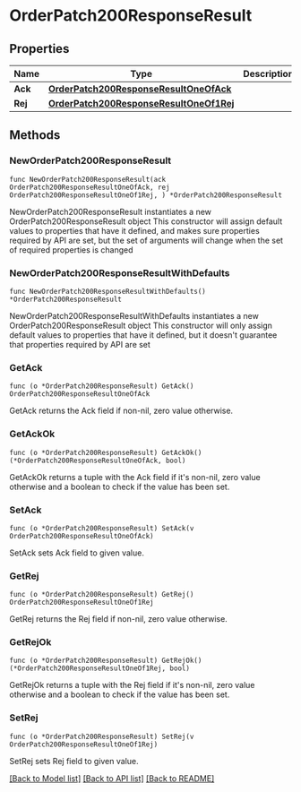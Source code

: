 # OrderPatch200ResponseResult

## Properties

Name | Type | Description | Notes
------------ | ------------- | ------------- | -------------
**Ack** | [**OrderPatch200ResponseResultOneOfAck**](OrderPatch200ResponseResultOneOfAck.md) |  | 
**Rej** | [**OrderPatch200ResponseResultOneOf1Rej**](OrderPatch200ResponseResultOneOf1Rej.md) |  | 

## Methods

### NewOrderPatch200ResponseResult

`func NewOrderPatch200ResponseResult(ack OrderPatch200ResponseResultOneOfAck, rej OrderPatch200ResponseResultOneOf1Rej, ) *OrderPatch200ResponseResult`

NewOrderPatch200ResponseResult instantiates a new OrderPatch200ResponseResult object
This constructor will assign default values to properties that have it defined,
and makes sure properties required by API are set, but the set of arguments
will change when the set of required properties is changed

### NewOrderPatch200ResponseResultWithDefaults

`func NewOrderPatch200ResponseResultWithDefaults() *OrderPatch200ResponseResult`

NewOrderPatch200ResponseResultWithDefaults instantiates a new OrderPatch200ResponseResult object
This constructor will only assign default values to properties that have it defined,
but it doesn't guarantee that properties required by API are set

### GetAck

`func (o *OrderPatch200ResponseResult) GetAck() OrderPatch200ResponseResultOneOfAck`

GetAck returns the Ack field if non-nil, zero value otherwise.

### GetAckOk

`func (o *OrderPatch200ResponseResult) GetAckOk() (*OrderPatch200ResponseResultOneOfAck, bool)`

GetAckOk returns a tuple with the Ack field if it's non-nil, zero value otherwise
and a boolean to check if the value has been set.

### SetAck

`func (o *OrderPatch200ResponseResult) SetAck(v OrderPatch200ResponseResultOneOfAck)`

SetAck sets Ack field to given value.


### GetRej

`func (o *OrderPatch200ResponseResult) GetRej() OrderPatch200ResponseResultOneOf1Rej`

GetRej returns the Rej field if non-nil, zero value otherwise.

### GetRejOk

`func (o *OrderPatch200ResponseResult) GetRejOk() (*OrderPatch200ResponseResultOneOf1Rej, bool)`

GetRejOk returns a tuple with the Rej field if it's non-nil, zero value otherwise
and a boolean to check if the value has been set.

### SetRej

`func (o *OrderPatch200ResponseResult) SetRej(v OrderPatch200ResponseResultOneOf1Rej)`

SetRej sets Rej field to given value.



[[Back to Model list]](../README.md#documentation-for-models) [[Back to API list]](../README.md#documentation-for-api-endpoints) [[Back to README]](../README.md)


